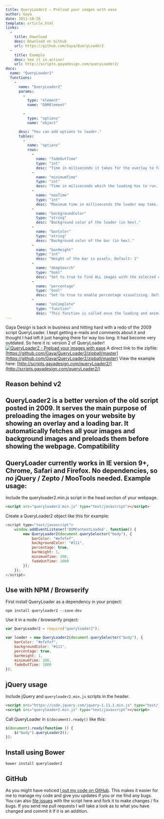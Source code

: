 ```yaml
---
title: QueryLoader2 – Preload your images with ease
author: Gaya
date: 2011-10-26
template: article.html
links:
  -
    title: Download
    desc: Download on Github
    url: https://github.com/Gaya/QueryLoader2
  -
    title: Example
    desc: See it in action!
    url: http://scripts.gayadesign.com/queryLoader2/
docs:
  name: "QueryLoader2"
  functions:
    -
      name: "QueryLoader2"
      params:
        -
          type: "element"
          name: "DOMElement"

        -
          type: "options"
          name: "object"

      desc: "You can add options to loader."
      tables:
        -
          name: "options"
          rows:
            -
              name: "fadeOutTime"
              type: "int"
              desc: "Time in miliseconds it takes for the overlay to fade out at the end."
            -
              name: "minimumTime"
              type: "int"
              desc: "Time in miliseconds which the loading has to run. If time has not passed the animation will still show."
            -
              name: "maxTime"
              type: "int"
              desc: "Maximum time in milliseconds the loader may take. Go past this time and the loader with automatically close."
            -
              name: "backgroundColor"
              type: "string"
              desc: "Background color of the loader (in hex)."
            -
              name: "barColor"
              type: "string"
              desc: "Background color of the bar (in hex)."
            -
              name: "barHeight"
              type: "int"
              desc: "Height of the bar in pixels. Default: 1"
            -
              name: "deepSearch"
              type: "bool"
              desc: "Set to true to find ALL images with the selected elements. If you don't want queryLoader to look in the children, set to false. Default: true."
            -
              name: "percentage"
              type: "bool"
              desc: "Set to true to enable percentage visualising. Default is false."
            -
              name: "onComplete"
              type: "function"
              desc: "This function is called once the loading and animation are completed."
---
```

Gaya Design is back in business and hitting hard with a redo of the 2009 script QueryLoader. I kept getting e-mails and comments about it and thought I had left it just hanging there for way too long. It had become very outdated. So here it is: version 2 of QueryLoader! [![QueryLoader2 - Preload your images with ease](/articles/ql2header.jpg "QueryLoader2 - Preload your images with ease")](http://www.gayadesign.com/diy/queryloader2-preload-your-images-with-ease/)<span id="more-678"></span> A direct link to the zipfile: [https://github.com/Gaya/QueryLoader2/zipball/master](https://github.com/Gaya/QueryLoader2/zipball/master) View the example here: [http://scripts.gayadesign.com/queryLoader2/](http://scripts.gayadesign.com/queryLoader2/)

Reason behind v2
----------------

 QueryLoader2 is a better version of the old script posted in 2009. It serves the main purpose of preloading the images on your website by showing an overlay and a loading bar. It automatically fetches all your images and background images and preloads them before showing the webpage. Compatibility
-------------

 QueryLoader currently works in IE version 9+, Chrome, Safari and Firefox. **No dependencies**, so *no* jQuery / Zepto / MooTools needed. Example usage:
--------------

 Include the queryloader2.min.js script in the head section of your webpage. 
```html
<script src="queryloader2.min.js" type="text/javascript"></script>
```
 Create a QueryLoader2 object like this for example: 
```javascript
<script type="text/javascript">
    window.addEventListener('DOMContentLoaded', function() {
        new QueryLoader2(document.querySelector("body"), {
            barColor: "#efefef",
            backgroundColor: "#111",
            percentage: true,
            barHeight: 1,
            minimumTime: 200,
            fadeOutTime: 1000
        });
    });
</script>
```
 Use with NPM / Browserify
-------------------------

 First install QueryLoader as a dependency in your project: 
```
npm install queryloader2 --save-dev
```
 Use it in a node / browserify project: 
```javascript
var QueryLoader2 = require("queryloader2");

var loader = new QueryLoader2(document.querySelector("body"), {
    barColor: "#efefef",
    backgroundColor: "#111",
    percentage: true,
    barHeight: 1,
    minimumTime: 200,
    fadeOutTime: 1000
});
```
 jQuery usage
------------

 Include jQuery and `queryloader2.min.js` scripts in the header. 
```html
<script src="https://code.jquery.com/jquery-1.11.1.min.js" type="text/javascript"></script>
<script src="queryloader2.min.js" type="text/javascript"></script>
```
 Call QueryLoader in `$(document).ready()` like this: 
```javascript
$(document).ready(function () {
    $("body").queryLoader2();
});
```
 Install using Bower
-------------------

 
```
bower install queryloader2
```
  GitHub
------

 As you might have noticed [I put my code on GitHub](https://github.com/Gaya/QueryLoader2). This makes it easier for me to manage my code and give you updates if you or me find any bugs. You can also [file issues](https://github.com/Gaya/QueryLoader2/issues) with the script here and fork it to make changes / fix bugs. If you send me pull requests I will take a look as to what you have changed and commit it if it is an addition.